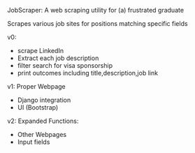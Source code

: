 JobScraper: A web scraping utility for (a) frustrated graduate

Scrapes various job sites for positions matching specific fields

v0:
- scrape LinkedIn
- Extract each job description
- filter search for visa sponsorship
- print outcomes including title,description,job link

v1: Proper Webpage
- Django integration
- UI (Bootstrap)

v2: Expanded Functions:
- Other Webpages
- Input fields
